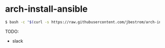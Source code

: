 # arch-install-ansible


```bash
$ bash -c "$(curl -s https://raw.githubusercontent.com/jbestrom/arch-install-ansible/master/install.sh)"
```


TODO:
 * slack

